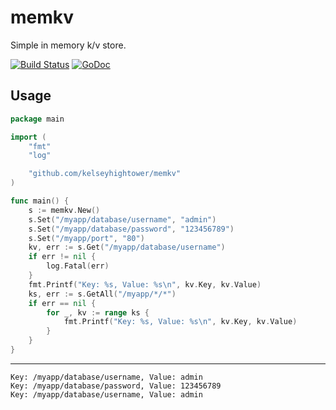 # memkv

Simple in memory k/v store.

[![Build Status](https://travis-ci.org/HeavyHorst/memkv.svg)](https://travis-ci.org/HeavyHorst/memkv) [![GoDoc](https://godoc.org/github.com/HeavyHorst/memkv?status.png)](https://godoc.org/github.com/HeavyHorst/memkv)

## Usage

```Go
package main

import (
	"fmt"
	"log"

	"github.com/kelseyhightower/memkv"
)

func main() {
	s := memkv.New()
	s.Set("/myapp/database/username", "admin")
	s.Set("/myapp/database/password", "123456789")
	s.Set("/myapp/port", "80")
	kv, err := s.Get("/myapp/database/username")	
	if err != nil {
		log.Fatal(err)
	}
	fmt.Printf("Key: %s, Value: %s\n", kv.Key, kv.Value)
	ks, err := s.GetAll("/myapp/*/*")
	if err == nil {
		for _, kv := range ks {
			fmt.Printf("Key: %s, Value: %s\n", kv.Key, kv.Value)
		}
	}
}
```

---

```
Key: /myapp/database/username, Value: admin
Key: /myapp/database/password, Value: 123456789
Key: /myapp/database/username, Value: admin
```
